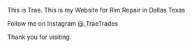 This is Trae.
This is my Website for Rim Repair in Dallas Texas

Follow me on Instagram @_TraeTrades

Thank you for visiting.
